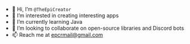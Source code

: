 - 👋 Hi, I’m `@TheEpiCreator`
- 👀 I’m interested in creating interesting apps
- 🌱 I’m currently learning Java
- 💞️ I’m looking to collaborate on open-source libraries and Discord bots
- 📫 Reach me at epcrmail@gmail.com
